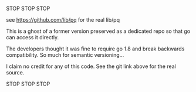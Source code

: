 
STOP STOP STOP

see https://github.com/lib/pq for the real lib/pq

This is a ghost of a former version preserved as a dedicated repo so that go can access it directly.

The developers thought it was fine to require go 1.8 and break backwards compatibility. So much for semantic versioning...

I claim no credit for any of this code. See the git link above for the real source.

STOP STOP STOP

